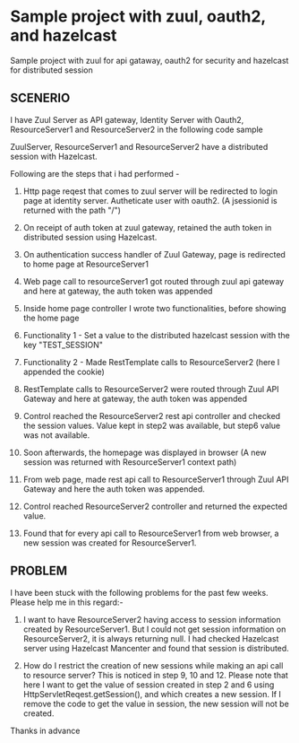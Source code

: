 # Sample project with zuul, oauth2, and hazelcast
Sample project with zuul for api gataway, oauth2 for security and hazelcast for distributed session

SCENERIO
--------------------------------------------------------------------------------------------------
I have Zuul Server as API gateway, Identity Server with Oauth2, ResourceServer1 and ResourceServer2 in the following code sample

ZuulServer, ResourceServer1 and ResourceServer2 have a distributed session with Hazelcast. 

Following are the steps that i had performed - 
1. Http page reqest that comes to zuul server will be redirected to login page at identity server. Autheticate user with oauth2. (A jsessionid is returned with the path "/")

2. On receipt of auth token at zuul gateway, retained the auth token in distributed session using Hazelcast.

3. On authentication success handler of Zuul Gateway, page is redirected to home page at ResourceServer1

4. Web page call to resourceServer1 got routed through zuul api gateway and here at gateway, the auth token was appended

5. Inside home page controller I wrote two functionalities, before showing the home page

6. Functionality 1 - Set a value to the distributed hazelcast session with the key "TEST_SESSION"

7. Functionality 2 - Made RestTemplate calls to ResourceServer2 (here I appended the cookie)

8. RestTemplate calls to ResourceServer2 were routed through Zuul API Gateway and here at gateway, the auth token was appended

9. Control reached the ResourceServer2 rest api controller and checked the session values. Value kept in step2 was available, but step6 value was not available.

10. Soon afterwards, the homepage was displayed in browser (A new session was returned with ResourceServer1 context path)

11. From web page, made rest api call to ResourceServer1 through Zuul API Gateway and here the auth token was appended.

12. Control reached ResourceServer2 controller and returned the expected value.

13. Found that for every api call to ResourceServer1 from web browser, a new session was created for ResourceServer1.

PROBLEM
-------------------------------------------------------------------------------------------------------------
I have been stuck with the following problems for the past few weeks. Please help me in this regard:- 

1. I want to have ResourceServer2 having access to session information created by ResourceServer1. But I could not get session information on ResourceServer2, it is always returning null. I had checked Hazelcast server using Hazelcast Mancenter and found that session is distributed.

2. How do I restrict the creation of new sessions while making an api call to resource server? This is noticed in step 9, 10 and 12. Please note that here I want to get the value of session created in step 2 and 6 using HttpServletReqest.getSession(), and which creates a new session. If I remove the code to get the value in session,  the new session will not be created. 

Thanks in advance
